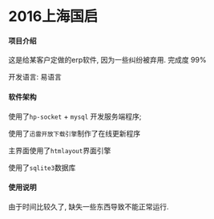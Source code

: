 # 2016上海国启

#### 项目介绍
这是给某客户定做的erp软件, 因为一些纠纷被弃用.   完成度 99%

开发语言: 易语言

#### 软件架构
使用了`hp-socket` + `mysql` 开发服务端程序;

使用了`迅雷开放下载引擎`制作了在线更新程序

主界面使用了`htmlayout`界面引擎

使用了`sqlite3`数据库

#### 使用说明

由于时间比较久了,  缺失一些东西导致不能正常运行.